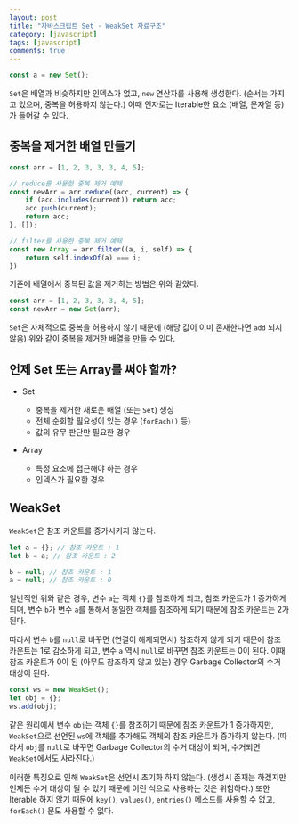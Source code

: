 ```yaml
---
layout: post
title: "자바스크립트 Set · WeakSet 자료구조"
category: [javascript]
tags: [javascript]
comments: true
---
```


```javascript
const a = new Set();
```

`Set`은 배열과 비슷하지만 인덱스가 없고, `new` 연산자를 사용해 생성한다. (순서는 가지고 있으며, 중복을 허용하지 않는다.) 이때 인자로는 Iterable한 요소 (배열, 문자열 등)가 들어갈 수 있다.

## 중복을 제거한 배열 만들기

```javascript
const arr = [1, 2, 3, 3, 3, 4, 5];

// reduce를 사용한 중복 제거 예제
const newArr = arr.reduce((acc, current) => {
    if (acc.includes(current)) return acc;
    acc.push(current);
    return acc;
}, []);

// filter를 사용한 중복 제거 예제
const new Array = arr.filter((a, i, self) => {
    return self.indexOf(a) === i;
})
```

기존에 배열에서 중복된 값을 제거하는 방법은 위와 같았다.

```javascript
const arr = [1, 2, 3, 3, 3, 4, 5];
const newArr = new Set(arr);
```

`Set`은 자체적으로 중복을 허용하지 않기 때문에 (해당 값이 이미 존재한다면 `add` 되지 않음) 위와 같이 중복을 제거한 배열을 만들 수 있다.

## 언제 Set 또는 Array를 써야 할까?

- Set

  - 중복을 제거한 새로운 배열 (또는 `Set`) 생성
  - 전체 순회할 필요성이 있는 경우 (`forEach()` 등)
  - 값의 유무 판단만 필요한 경우

- Array
  - 특정 요소에 접근해야 하는 경우
  - 인덱스가 필요한 경우

## WeakSet

`WeakSet`은 참조 카운트를 증가시키지 않는다.

```javascript
let a = {}; // 참조 카운트 : 1
let b = a; // 참조 카운트 : 2

b = null; // 참조 카운트 : 1
a = null; // 참조 카운트 : 0
```

일반적인 위와 같은 경우, 변수 `a`는 객체 `{}`를 참조하게 되고, 참조 카운트가 1 증가하게 되며, 변수 `b`가 변수 `a`를 통해서 동일한 객체를 참조하게 되기 때문에 참조 카운트는 2가 된다.

따라서 변수 `b`를 `null`로 바꾸면 (연결이 해제되면서) 참조하지 않게 되기 때문에 참조 카운트는 1로 감소하게 되고, 변수 `a` 역시 `null`로 바꾸면 참조 카운트는 0이 된다. 이때 참조 카운트가 0이 된 (아무도 참조하지 않고 있는) 경우 Garbage Collector의 수거 대상이 된다.

```javascript
const ws = new WeakSet();
let obj = {};
ws.add(obj);
```

같은 원리에서 변수 `obj`는 객체 `{}`를 참조하기 때문에 참조 카운트가 1 증가하지만, `WeakSet`으로 선언된 `ws`에 객체를 추가해도 객체의 참조 카운트가 증가하지 않는다. (따라서 `obj`를 `null`로 바꾸면 Garbage Collector의 수거 대상이 되며, 수거되면 `WeakSet`에서도 사라진다.)

이러한 특징으로 인해 `WeakSet`은 선언시 초기화 하지 않는다. (생성시 존재는 하겠지만 언제든 수거 대상이 될 수 있기 때문에 이런 식으로 사용하는 것은 위험하다.) 또한 Iterable 하지 않기 때문에 `key()`, `values()`, `entries()` 메소드를 사용할 수 없고, `forEach()` 문도 사용할 수 없다.

